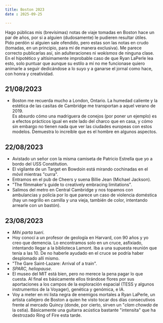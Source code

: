 ```yaml
---
title: Boston 2023
date : 2025-09-25

---
```


Hago públicas mis (brevísimas) notas de viaje tomadas en Boston hace un par de años, por si a alguien (dudosamente) le pudieren resultar útiles.    
Pido perdón si alguien sale ofendido, pero estas son las notas en crudo (tomadas, en un principio, para mí de manera exclusiva). Me parece correcto publicarlas así, sin adulteraciones ni _wokismos_ de ninguna clase. En el hipotético y altísimamente improbable caso de que Ryan LaPerle lea esto, solo puntuar que aunque su estilo a mí no me funcionase quiero animarle a seguir dedicándose a lo suyo y a ganarse el jornal como hace, con honra y creatividad. 


## 21/08/2023

- Boston me recuerda mucho a London, Ontario. La humedad caliente y la estética de las casitas de Cambridge me transportan a aquel verano de 2019.   
Es absurdo cómo una madriguera de conejos (por poner un ejemplo) es a efectos prácticos igual en este lado del charco que en casa, y cómo sin embargo no tienen nada que ver las ciudades europeas con estos modelos. Demuestra lo increíble que es el hombre en algunos aspectos. 

## 22/08/2023

- Avistado un señor con la misma camiseta de Patricio Estrella que yo a bordo del USS Constitution.  
- El vigilante de un Target en Bowdoin está mirando cochinadas en el móvil mientras "curra".  
- Entramos en el pub de Cheers y suena Billie Jean (Michael Jackson).
- "The filmmaker's guide to creatively embracing limitations". 
- Salimos del metro en Central Cambridge y nos topamos con ambulancias y policía por lo que parece un caso de violencia doméstica (hay un negrillo en camilla y una vieja, también de color, intentando arrearle con un bastón).

## 23/08/2023

- _Mihi parta tueri_.
- Hoy conocí a un profesor de geología en Harvard, con 90 años y yo creo que demencia. Lo encontramos solo en un cruce, asfixiado, intentando llegar a la biblioteca Lamont. Iba a una supuesta reunión que tenía a las 10. De no haberle ayudado en el cruce se podría haber desplomado allí mismo. 
- "The Gare Saint-Lazare: Arrival of a train".
- _SPARC, heliopause_. 
- El museo del MIT está bien, pero no merece la pena pagar lo que cuesta. Al final es básicamente ellos tirándose flores por sus aportaciones a los campos de la exploración espacial (TESS y algunos instrumentos de la Voyager), genética y genómica, e IA. 
- Voy a meter en mi lista negra de enemigos mortales a Ryan LaPerle, un artista callejero de Boston a quien he visto tocar dos días consecutivos frente al mercado Quincy (donde, por cierto, sirven un "_clam chowda_ de la ostia). Básicamente una guitarra acústica bastante "intensita" que ha destrozado Ring of Fire esta tarde. 
